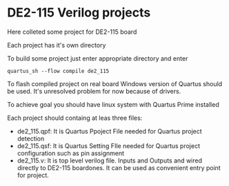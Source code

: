 # DE2-115 Verilog projects

Here colleted some project for DE2-115 board

Each project has it's own directory

To build some project just enter appropriate directory and enter

  `quartus_sh --flow compile de2_115`

To flash compiled project on real board Windows version of Quartus should be used. It's unresolved problem for now because of drivers.

To achieve goal you should have linux system with Quartus Prime installed

Each project should containg at leas three files:
  - de2_115.qpf: It is Quartus Ppoject File needed for Quartus project detection
  - de2_115.qsf: It is Quartus Setting FIle needed for Quartus project configuration such as pin assignment
  - de2_115.v: It is top level verilog file. Inputs and Outputs and wired directly to DE2-115 boardones. It can be used as convenient entry point for project.
